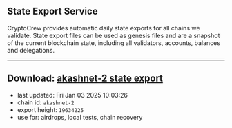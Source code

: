 ## State Export Service
CryptoCrew provides automatic daily state exports for all chains we validate. State export files can be used as genesis files and are a snapshot of the current blockchain state, including all validators, accounts, balances and delegations.

---
**Download: [akashnet-2 state export](https://dl-eu2.ccvalidators.com/SERVICE/akash/akashnet-2_export_19634225.json)**
---

- last updated: Fri Jan 03 2025 10:03:26
- chain id: `akashnet-2`
- export height: `19634225`
- use for: airdrops, local tests, chain recovery
